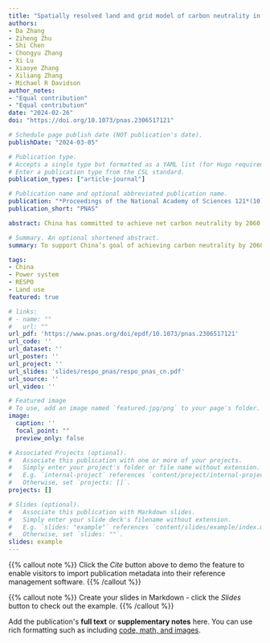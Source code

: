 ```yaml
---
title: "Spatially resolved land and grid model of carbon neutrality in China"
authors:
- Da Zhang
- Ziheng Zhu
- Shi Chen
- Chongyu Zhang
- Xi Lu
- Xiaoye Zhang
- Xiliang Zhang
- Michael R Davidson
author_notes:
- "Equal contribution"
- "Equal contribution"
date: "2024-02-26"
doi: "https://doi.org/10.1073/pnas.2306517121"

# Schedule page publish date (NOT publication's date).
publishDate: "2024-03-05"

# Publication type.
# Accepts a single type but formatted as a YAML list (for Hugo requirements).
# Enter a publication type from the CSL standard.
publication_types: ["article-journal"]

# Publication name and optional abbreviated publication name.
publication: "*Proceedings of the National Academy of Sciences 121*(10)"
publication_short: "PNAS"

abstract: China has committed to achieve net carbon neutrality by 2060 to combat global climate change, which will require unprecedented deployment of negative emissions technologies, renewable energies (RE), and complementary infrastructure. At terawatt-scale deployment, land use limitations interact with operational and economic features of power systems. To address this, we developed a spatially resolved resource assessment and power systems planning optimization that models a full year of power system operations, sub-provincial RE siting criteria, and transmission connections. Our modeling results show that wind and solar must be expanded to 2,000 to 3,900 GW each, with one plausible pathway leading to 300 GW/yr combined annual additions in 2046 to 2060, a three-fold increase from today. Over 80% of solar and 55% of wind is constructed within 100 km of major load centers when accounting for current policies regarding land use. Large-scale low-carbon systems must balance key trade-offs in land use, RE resource quality, grid integration, and costs. Under more restrictive RE siting policies, at least 740 GW of distributed solar would become economically feasible in regions with high demand, where utility-scale deployment is limited by competition with agricultural land. Effective planning and policy formulation are necessary to achieve China’s climate goals.

# Summary. An optional shortened abstract.
summary: To support China’s goal of achieving carbon neutrality by 2060, we find that 2 to 4 terawatts are needed each for wind and solar power, eight to ten times its 2022 installations. A highly spatially resolved model reflecting key trade-offs in land availability per current government policies and grid integration shows that 80% of solar and 55% of wind should be constructed within 100 km of major load centers. The model also suggests that terawatt-level energy storage should be deployed from scratch, and ultra-high voltage inter-provincial transmission should double/triple its current size to ensure sufficient power supply. When land use is subject to even tighter policy restrictions, at least 25% of solar power should be distributed generation.

tags:
- China
- Power system
- RESPO
- Land use
featured: true

# links:
# - name: ""
#   url: ""
url_pdf: 'https://www.pnas.org/doi/epdf/10.1073/pnas.2306517121'
url_code: ''
url_dataset: ''
url_poster: ''
url_project: ''
url_slides: 'slides/respo_pnas/respo_pnas_cn.pdf'
url_source: ''
url_video: ''

# Featured image
# To use, add an image named `featured.jpg/png` to your page's folder. 
image:
  caption: ''
  focal_point: ""
  preview_only: false

# Associated Projects (optional).
#   Associate this publication with one or more of your projects.
#   Simply enter your project's folder or file name without extension.
#   E.g. `internal-project` references `content/project/internal-project/index.md`.
#   Otherwise, set `projects: []`.
projects: []

# Slides (optional).
#   Associate this publication with Markdown slides.
#   Simply enter your slide deck's filename without extension.
#   E.g. `slides: "example"` references `content/slides/example/index.md`.
#   Otherwise, set `slides: ""`.
slides: example
---
```


{{% callout note %}}
Click the *Cite* button above to demo the feature to enable visitors to import publication metadata into their reference management software.
{{% /callout %}}

{{% callout note %}}
Create your slides in Markdown - click the *Slides* button to check out the example.
{{% /callout %}}

Add the publication's **full text** or **supplementary notes** here. You can use rich formatting such as including [code, math, and images](https://docs.hugoblox.com/content/writing-markdown-latex/).
